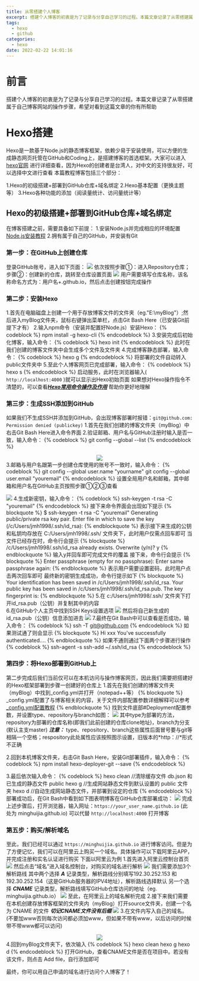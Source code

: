 ```yaml
---
title: 从零搭建个人博客
excerpt: 搭建个人博客的初衷是为了记录与分享自己学习的过程。本篇文章记录了从零搭建属于自己博客网站的操作步骤，希望对看到这篇文章的你有所帮助
tags:
  - hexo
  - github
categories:
  - hexo
date: 2022-02-22 14:01:16
---
```



# 前言
搭建个人博客的初衷是为了记录与分享自己学习的过程。本篇文章记录了从零搭建属于自己博客网站的操作步骤，希望对看到这篇文章的你有所帮助
<!-- more -->

# Hexo搭建
Hexo是一款基于Node.js的静态博客框架，依赖少易于安装使用，可以方便的生成静态网页托管在GitHub和Coding上，是搭建博客的首选框架。大家可以进入[hexo官网](https://hexo.io/zh-cn/) 进行详细查看，因为Hexo的创建者是台湾人，对中文的支持很友好，可以选择中文进行查看
本篇教程博客包括三个部分：

1.Hexo的初级搭建+部署到GitHub仓库+域名绑定
2.Hexo基本配置（更换主题等）
3.Hexo各种功能的添加（阅读量统计、访问量统计等）

## Hexo的初级搭建+部署到GitHub仓库+域名绑定
在博客搭建之前，需要具备如下前提：
1.安装Node.js并完成相应的环境配置[Node.js安装教程](https://www.runoob.com/nodejs/nodejs-install-setup.html)
2.拥有属于自己的GitHub，并安装有Git

### 第一步：在GitHub上创建仓库
登录GitHub账号，进入如下页面：
![](https://cdn.jsdelivr.net/gh/MinghuiJia/CDN-source/Build_A_Personal_Blog_From_Scratch/step1.png)
依次按照步骤①：进入Repository仓库；步骤②：创建新的仓库，跳转至仓库设置页面
![](https://cdn.jsdelivr.net/gh/MinghuiJia/CDN-source/Build_A_Personal_Blog_From_Scratch/step2.png)
用户需要填写仓库名称，该名称命名方式为：用户名+.github.io，然后点击创建按钮完成操作

### 第二步：安装Hexo
1.首先在电脑磁盘上创建一个用于存放博客文件的文件夹（eg."E:\myBlog"）;然后进入myBlog文件夹，鼠标右键弹出菜单栏，点击Git Bash Here（已安装Git前提下才有）
2.输入npm命令（安装并配置好Node.js）安装Hexo：
{% codeblock %}
	npm install -g hexo-cli
{% endcodeblock %}
3.安装完成后初始化博客，输入命令：
{% codeblock %} 
	hexo init 
{% endcodeblock %}
此时在我们创建的博客文件夹中会生成多个文件及文件夹
4.完成博客静态部署，输入命令：
{% codeblock %} 
	hexo g 
{% endcodeblock %}
将部署的文件自动转入public文件夹中
5.至此个人博客网页已完成部署，输入命令：
{% codeblock %} 
	hexo s 
{% endcodeblock %}
启动服务，此时在浏览器输入( `http://localhost:4000` )就可以显示出Hexo初始页面
如果想对Hexo操作指令不清楚的，可以查看[***Hexo常用命令操作及作用***](https://blog.csdn.net/dxxzst/article/details/76135935) 帮助你更好地理解

### 第三步：生成SSH添加到GitHub
如果我们不生成SSH并添加到GitHub，会出现博客部署时报错：`git@github.com: Permission denied (publickey)`
1.首先在我们创建的博客文件夹（myBlog）中右击Git Bash Here进入命令界面
2.验证邮箱、用户名与GitHub注册时输入是否一致，输入命令：
{% codeblock %} 
	git config --global --list
{% endcodeblock %}
<div align=center><img src="https://cdn.jsdelivr.net/gh/MinghuiJia/CDN-source/Build_A_Personal_Blog_From_Scratch/step5.png" \></div>
3.邮箱与用户名跟第一步创建仓库使用的账号不一致时，输入命令：
{% codeblock %} 
	git config --global user.name "yourname"
	git config --global user.email "youremail"
{% endcodeblock %}
设置全局用户名和邮箱，其中邮箱和用户名在GitHub主页按照步骤①②③查看

![](https://cdn.jsdelivr.net/gh/MinghuiJia/CDN-source/Build_A_Personal_Blog_From_Scratch/step6.png)
4.生成新密钥，输入命令：
{% codeblock %} 
	ssh-keygen -t rsa -C "youremail"
{% endcodeblock %}
接下来命令界面会出现如下提示
{% blockquote %}
	$ ssh-keygen -t rsa -C "youremail"
	Generating public/private rsa key pair.
	Enter file in which to save the key (/c/Users/jmh1998/.ssh/id_rsa):
{% endblockquote %}
表示接下来生成的公钥和私钥均存放在 C:/Users/jmh1998/.ssh/ 文件夹下，此时用户仅需点回车即可
当文件已经存在时，命令行会提示
{% blockquote %}
	/c/Users/jmh1998/.ssh/id_rsa already exists.
	Overwrite (y/n)? y
{% endblockquote %}
输入y并回车即可完成文件的覆盖
接下来，命令行会提示
{% blockquote %}
	Enter passphrase (empty for no passphrase):
	Enter same passphrase again:
{% endblockquote %}
表示用户需要设置密码，此时用户点击两次回车即可
最终新的密钥生成成功，命令行提示如下
{% blockquote %}
	Your identification has been saved in /c/Users/jmh1998/.ssh/id_rsa.
	Your public key has been saved in /c/Users/jmh1998/.ssh/id_rsa.pub.
	The key fingerprint is:
{% endblockquote %}
5.在 c:/Users/jmh1998/.ssh/ 文件夹下打开id_rsa.pub（公钥）并复制其中的内容<br>
6.在GitHub个人主页中找到SSH Keys设置选项
![](https://cdn.jsdelivr.net/gh/MinghuiJia/CDN-source/Build_A_Personal_Blog_From_Scratch/step7.png)
然后将自己新生成的id_rsa.pub（公钥）信息添加进去
![](https://cdn.jsdelivr.net/gh/MinghuiJia/CDN-source/Build_A_Personal_Blog_From_Scratch/step8.png)
7.最终在Git Bash中可以查看是否成功，输入命令：
{% codeblock %} 
	ssh -T git@github.com
{% endcodeblock %}
如果测试通了则会显示
{% blockquote %}
	Hi xxx You've successfully authenticated....
{% endblockquote %}
如果不通则通过下面两个步骤进行操作
{% codeblock %} 
	ssh-agent -s
	ssh-add ~/.ssh/id_rsa
{% endcodeblock %}


### 第四步：将Hexo部署到GitHub上
第二步完成后我们当前仅可以在本机访问与操作博客网页，因此我们需要把搭建好的Hexo框架部署到步骤一创建好的仓库上
1.首先在我们创建的博客文件夹（myBlog）中找到_config.yml并打开（notepad++等）
{% blockquote %}
	_config.yml配置了与博客相关的内容，关于文件内部配置参数详细解释可以参考[_config.yml配置教程](https://blog.csdn.net/zemprogram/article/details/104288872)
{% endblockquote %}
找到文件底部#Deployment配置参数，并设置type、repository与branch如图：
![](https://cdn.jsdelivr.net/gh/MinghuiJia/CDN-source/Build_A_Personal_Blog_From_Scratch/step3.png)
其中type为部署的方法，repository为部署的仓库名称(即我们此前创建的仓库clone地址)，branch为分支(默认主支master)
***注意：*** type、repository、branch这些属性后面冒号要与git等相隔一个空格；respository此处属性应该按照图示设置，旧版本的*http：//*形式不正确

2.回到本机博客文件夹，右击Git Bash Here，安装Git部署插件，输入命令：
{% codeblock %} 
	npm install hexo-deployer-git --save
{% endcodeblock %}

3.最后依次输入命令：
{% codeblock %} 
	hexo clean	//清除缓存文件 db.json 和已生成的静态文件 public
	hexo g		//生成网站静态文件到默认设置的 public 文件夹
	hexo d		//自动生成网站静态文件，并部署到设定的仓库
{% endcodeblock %}
部署成功后，在Git Bash中看到如下图表明博客在GitHub仓库部署成功：
![](https://cdn.jsdelivr.net/gh/MinghuiJia/CDN-source/Build_A_Personal_Blog_From_Scratch/step4.png)
完成上述步骤后，打开浏览器，输入网址：`https://your_user_name.github.io` (此处为 minghuijia.github.io) 可以代替 `http://localhost:4000` 打开博客

### 第五步：购买/解析域名
至此，我们已经可以通过 `https://minghuijia.github.io` 进行博客访问。但是为了方便记忆，我们可以在阿里云上购买一个域名。具体操作可以下载阿里云APP，并完成注册和实名认证进行购买
下面以阿里云为例
1.首先进入阿里云控制台首页
![](https://cdn.jsdelivr.net/gh/MinghuiJia/CDN-source/Build_A_Personal_Blog_From_Scratch/step9.png)
然后点击“域名”进入域名控制台，对购买的域名进行解析
![](https://cdn.jsdelivr.net/gh/MinghuiJia/CDN-source/Build_A_Personal_Blog_From_Scratch/step10.png)
我们需要添加3个解析路线
其中两个选择 ***A*** 记录类型，解析路线分别填写192.30.252.153 和 192.30.252.154（这是GitHub服务器的IPV4地址），解析路线选择默认
另一个选择 ***CNAME*** 记录类型，解析路线填写GitHub仓库访问的地址（eg. minghuijia.github.io）
![](https://cdn.jsdelivr.net/gh/MinghuiJia/CDN-source/Build_A_Personal_Blog_From_Scratch/step11.png)
至此，在阿里云上的域名解析完成
2.接下来我们需要在本机创建存放博客框架的文件夹内（myBlog）打开source文件夹，创建一个名为 CNAME 的文件 ***切记CNAME文件没有后缀*** 
![](https://cdn.jsdelivr.net/gh/MinghuiJia/CDN-source/Build_A_Personal_Blog_From_Scratch/step12.png)
3.在文件内写入自己的域名。(不要加www否则每次访问都必须加www，但如果不带有www，以后访问的时候带不带www都可以访问)
<div align=center><img src="https://cdn.jsdelivr.net/gh/MinghuiJia/CDN-source/Build_A_Personal_Blog_From_Scratch/step13.png" \></div>
4.回到myBlog文件夹下，依次输入
{% codeblock %} 
	hexo clean
	hexo g
	hexo d
{% endcodeblock %}
打开GitHub，查看CNAME文件是否在项目中。若没有该文件，则点击 Add file，自行添加即可

最终，你可以用自己申请的域名进行访问个人博客了！